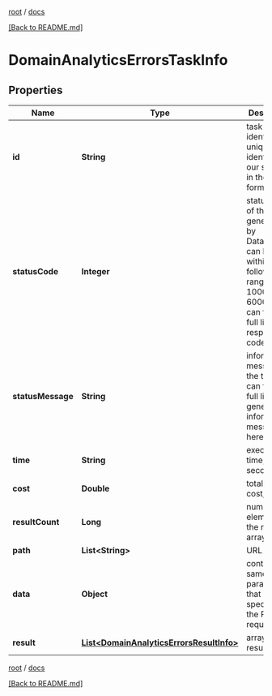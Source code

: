 [root](./../ "root") / [docs](./ "docs")

[[Back to README.md]](./../README.md "[Back to README.md]")

# DomainAnalyticsErrorsTaskInfo

## Properties

| Name | Type | Description | Notes |
|------------ | ------------- | ------------- | -------------|
|**id** | **String** | task identifier unique task identifier in our system in the UUID format |  [optional] |
|**statusCode** | **Integer** | status code of the task generated by DataForSEO, can be within the following range: 10000-60000 you can find the full list of the response codes here |  [optional] |
|**statusMessage** | **String** | informational message of the task you can find the full list of general informational messages here |  [optional] |
|**time** | **String** | execution time, seconds |  [optional] |
|**cost** | **Double** | total tasks cost, USD |  [optional] |
|**resultCount** | **Long** | number of elements in the result array |  [optional] |
|**path** | **List&lt;String&gt;** | URL path |  [optional] |
|**data** | **Object** | contains the same parameters that you specified in the POST request |  [optional] |
|**result** | [**List&lt;DomainAnalyticsErrorsResultInfo&gt;**](DomainAnalyticsErrorsResultInfo.md) | array of results |  [optional] |

[root](./../ "root") / [docs](./ "docs")

[[Back to README.md]](./../README.md "[Back to README.md]")